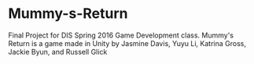 # Mummy-s-Return
Final Project for DIS Spring 2016 Game Development class. Mummy's Return is a game made in Unity by Jasmine Davis, Yuyu Li, Katrina Gross, Jackie Byun, and Russell Glick
